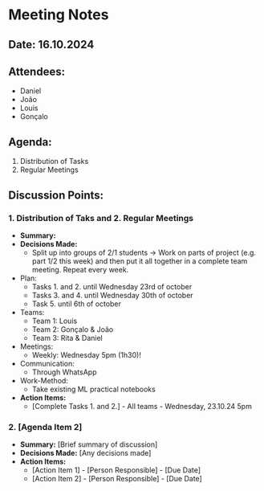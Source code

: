 # Meeting Notes

## Date: 16.10.2024

## Attendees:
- Daniel
- João
- Louis
- Gonçalo

## Agenda:
1. Distribution of Tasks
2. Regular Meetings

## Discussion Points:
### 1. Distribution of Taks and 2. Regular Meetings
- **Summary:** 
- **Decisions Made:**
    - Split up into groups of 2/1 students -> Work on parts of project (e.g. part 1/2 this week) and then put it all together in a complete team meeting. Repeat every week.
- Plan:
    - Tasks 1. and 2. until Wednesday 23rd of october
    - Tasks 3. and 4. until Wednesday 30th of october
    - Task 5. until 6th of october
- Teams:
    - Team 1: Louis
    - Team 2: Gonçalo & João
    - Team 3: Rita & Daniel
- Meetings:
    - Weekly: Wednesday 5pm (1h30)!
- Communication:
    - Through WhatsApp
- Work-Method:
    - Take existing ML practical notebooks
- **Action Items:**
    - [Complete Tasks 1. and 2.] - All teams - Wednesday, 23.10.24 5pm

### 2. [Agenda Item 2]
- **Summary:** [Brief summary of discussion]
- **Decisions Made:** [Any decisions made]
- **Action Items:**
    - [Action Item 1] - [Person Responsible] - [Due Date]
    - [Action Item 2] - [Person Responsible] - [Due Date]

